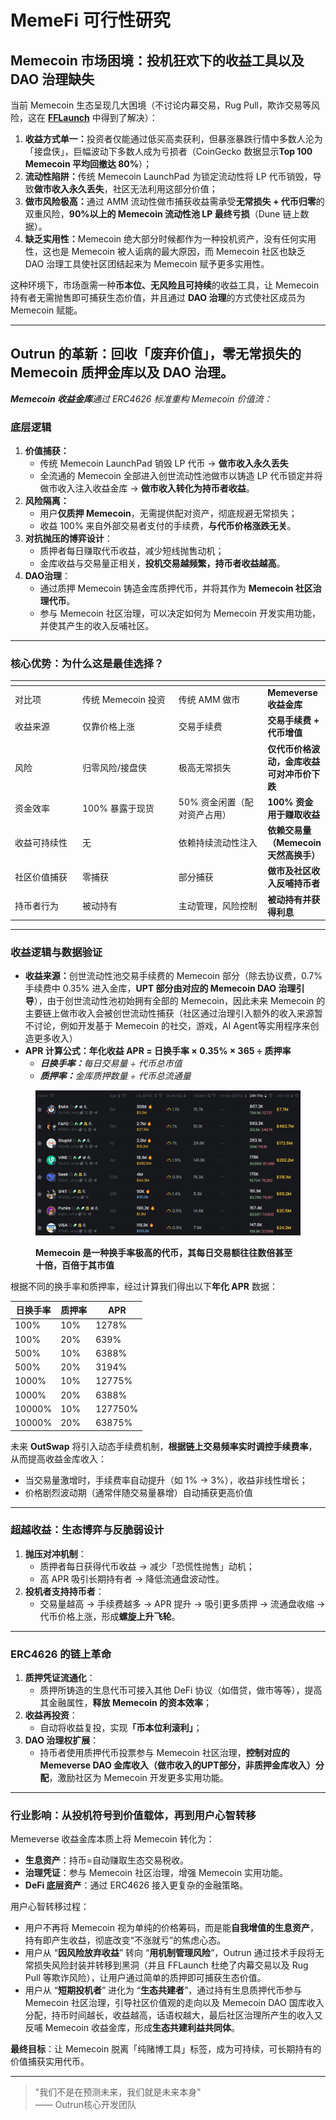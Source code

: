 # MemeFi 可行性研究

## **Memecoin 市场困境：投机狂欢下的收益工具以及 DAO 治理缺失**

当前 Memecoin 生态呈现几大困境（不讨论内幕交易，Rug Pull，欺诈交易等风险，这在 [**FFLaunch**](../../fflaunch/) 中得到了解决）：

1. **收益方式单一：**&#x6295;资者仅能通过低买高卖获利，但暴涨暴跌行情中多数人沦为「接盘侠」，巨幅波动下多数人成为亏损者（CoinGecko 数据显示**Top 100 Memecoin 平均回撤达 80%**）；
2. **流动性陷阱：**&#x4F20;统 Memecoin LaunchPad 为锁定流动性将 LP 代币销毁，导致**做市收入永久丢失**，社区无法利用这部分价值；
3. **做市风险极高：**&#x901A;过 AMM 流动性做市捕获收益需承受**无常损失 + 代币归零**的双重风险，**90%以上的 Memecoin 流动性池 LP 最终亏损**（Dune 链上数据）。
4. **缺乏实用性：**&#x4D;emecoin 绝大部分时候都作为一种投机资产，没有任何实用性，这也是 Memecoin 被人诟病的最大原因，而 Memecoin 社区也缺乏 DAO 治理工具使社区团结起来为 Memecoin 赋予更多实用性。

这种环境下，市场亟需一种**币本位、无风险且可持续**的收益工具，让 Memecoin 持有者无需抛售即可捕获生态价值，并且通过 **DAO 治理**的方式使社区成员为 Memecoin 赋能。

***

## **Outrun 的革新：回收「废弃价值」，零无常损失的 Memecoin 质押金库以及 DAO 治理。**

_**Memecoin 收益金库**通过 ERC4626 标准重构 Memecoin 价值流：_

### **底层逻辑**

1. **价值捕获：**
   * 传统 Memecoin LaunchPad 销毁 LP 代币 → **做市收入永久丢失**
   * 全流通的 Memecoin 全部进入创世流动性池做市以铸造 LP 代币锁定并将做市收入注入收益金库 → **做市收入转化为持币者收益**。
2. **风险隔离：**
   * 用户**仅质押 Memecoin**，无需提供配对资产，彻底规避无常损失；
   * 收益 100% 来自外部交易者支付的手续费，**与代币价格涨跌无关**。
3. **对抗抛压的博弈设计**：
   * 质押者每日赚取代币收益，减少短线抛售动机；
   * 金库收益与交易量正相关，**投机交易越频繁，持币者收益越高**。
4. **DAO治理**：
   * 通过质押 Memecoin 铸造金库质押代币，并将其作为 **Memecoin 社区治理代币**。
   * 参与 Memecoin 社区治理，可以决定如何为 Memecoin 开发实用功能，并使其产生的收入反哺社区。

***

### **核心优势：为什么这是最佳选择？**

<table data-header-hidden><thead><tr><th width="145"></th><th width="185"></th><th width="188"></th><th></th></tr></thead><tbody><tr><td>对比项</td><td>传统 Memecoin 投资</td><td>传统 AMM 做市</td><td><strong>Memeverse 收益金库</strong></td></tr><tr><td>收益来源</td><td>仅靠价格上涨</td><td>交易手续费</td><td><strong>交易手续费 + 代币增值</strong></td></tr><tr><td>风险</td><td>归零风险/接盘侠</td><td>极高无常损失</td><td><strong>仅代币价格波动，金库收益可对冲币价下跌</strong></td></tr><tr><td>资金效率</td><td>100% 暴露于现货</td><td>50% 资金闲置（配对资产占用）</td><td><strong>100% 资金用于赚取收益</strong></td></tr><tr><td>收益可持续性</td><td>无</td><td>依赖持续流动性注入</td><td><strong>依赖交易量（Memecoin 天然高换手）</strong></td></tr><tr><td>社区价值捕获</td><td>零捕获</td><td>部分捕获</td><td><strong>做市及社区收入反哺持币者</strong></td></tr><tr><td>持币者行为</td><td>被动持有</td><td>主动管理，风险控制</td><td><strong>被动持有并获得利息</strong></td></tr></tbody></table>

***

### **收益逻辑与数据验证**

* **收益来源：**&#x521B;世流动性池交易手续费的 Memecoin 部分（除去协议费，0.7% 手续费中 0.35% 进入金库，**UPT 部分由对应的 Memecoin DAO 治理引导**），由于创世流动性池初始拥有全部的 Memecoin，因此未来 Memecoin 的主要链上做市收入会被创世流动性捕获（社区通过治理引入额外的收入来源暂不讨论，例如开发基于 Memecoin 的社交，游戏，AI Agent等实用程序来创造更多收入）
* **APR 计算公式：年化收益 APR = 日换手率 × 0.35% × 365 ÷ 质押率**
  * _**日换手率：**&#x6BCF;日交易量 ÷ 代币总市值_ &#x20;
  * _**质押率：**&#x91D1;库质押数量 ÷ 代币总流通量_

<figure><img src="../../.gitbook/assets/gmgn.png" alt=""><figcaption><p><strong>Memecoin 是一种换手率极高的代币，其每日交易额往往数倍甚至十倍，百倍于其市值</strong></p></figcaption></figure>

根据不同的换手率和质押率，经过计算我们得出以下**年化 APR** 数据：

| 日换手率   | 质押率 | APR     |
| ------ | --- | ------- |
| 100%   | 10% | 1278%   |
| 100%   | 20% | 639%    |
| 500%   | 10% | 6388%   |
| 500%   | 20% | 3194%   |
| 1000%  | 10% | 12775%  |
| 1000%  | 20% | 6388%   |
| 10000% | 10% | 127750% |
| 10000% | 20% | 63875%  |

未来 **OutSwap** 将引入动态手续费机制，**根据链上交易频率实时调控手续费率**，从而提高收益金库收入：

* 当交易量激增时，手续费率自动提升（如 1% → 3%），收益非线性增长；
* 价格剧烈波动期（通常伴随交易量暴增）自动捕获更高价值

***

### **超越收益：生态博弈与反脆弱设计**

1. **抛压对冲机制**：
   * 质押者每日获得代币收益 → 减少「恐慌性抛售」动机；
   * 高 APR 吸引长期持有者 → 降低流通盘波动性。
2. **投机者支持持币者**：
   * 交易量越高 → 手续费越多 → APR 提升 → 吸引更多质押 → 流通盘收缩 → 代币价格上涨，形成**螺旋上升飞轮**。

***

### **ERC4626 的链上革命**

1. **质押凭证流通化**：
   * 质押所铸造的生息代币可接入其他 DeFi 协议（如借贷，做市等等），提高其金融属性，**释放 Memecoin 的资本效率**；
2. **收益再投资**：
   * 自动将收益复投，实&#x73B0;**「币本位利滚利」**；
3. **DAO 治理权扩展**：
   * 持币者使用质押代币投票参与 Memecoin 社区治理，**控制对应的 Memeverse DAO 金库收入（做市收入的UPT部分，非质押金库收入）分配**，激励社区为 Memecoin 开发更多实用功能。

***

### **行业影响：从投机符号到价值载体，再到用户心智转移**

Memeverse 收益金库本质上将 Memecoin 转化为：

* **生息资产**：持币=自动赚取生态交易税收。
* **治理凭证**：参与 Memecoin 社区治理，增强 Memecoin 实用功能。
* **DeFi 底层资产**：通过 ERC4626 接入更复杂的金融策略。

用户心智转移过程：

* 用户不再将 Memecoin 视为单纯的价格筹码，而是能**自我增值的生息资产**，持有即产生收益，彻底改变“不涨就亏”的焦虑心态。
* 用户从 “**因风险放弃收益**” 转向 “**用机制管理风险**”，Outrun 通过技术手段将无常损失风险封装并转移到黑洞（并且 FFLaunch 杜绝了内幕交易以及 Rug Pull 等欺诈风险），让用户通过简单的质押即可捕获生态价值。
* 用户从 “**短期投机者**” 进化为 “**生态共建者**”，通过持有生息质押代币参与 Memecoin 社区治理，引导社区价值观的走向以及 Memecoin DAO 国库收入分配，持币时间越长，收益越高，话语权越大，最后社区治理所产生的收入又反哺 Memecoin 收益金库，形成**生态共建利益共同体**。

**最终目标**：让 Memecoin 脱离「纯赌博工具」标签，成为可持续，可长期持有的价值捕获实用代币。

***

> "我们不是在预测未来，我们就是未来本身"\
> —— Outrun核心开发团队

